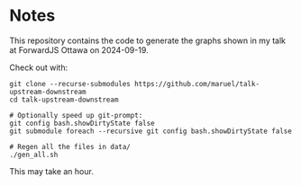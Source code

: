 # Notes

This repository contains the code to generate the graphs shown in my talk at
ForwardJS Ottawa on 2024-09-19.

Check out with:

```
git clone --recurse-submodules https://github.com/maruel/talk-upstream-downstream
cd talk-upstream-downstream

# Optionally speed up git-prompt:
git config bash.showDirtyState false
git submodule foreach --recursive git config bash.showDirtyState false

# Regen all the files in data/
./gen_all.sh
```

This may take an hour.
